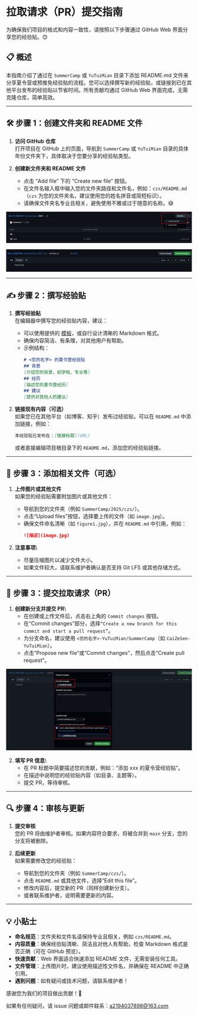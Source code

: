# 拉取请求（PR）提交指南

为确保我们项目的格式和内容一致性，请按照以下步骤通过 GitHub Web 界面分享您的经验贴。😊

## 📋 概述

本指南介绍了通过在 `SummerCamp` 或 `YuTuiMian` 目录下添加 README.md 文件来分享夏令营或预推免经验贴的流程。您可以选择撰写新的经验贴，或链接到已在其他平台发布的经验贴以节省时间。所有贡献均通过 GitHub Web 界面完成，无需克隆仓库，简单高效。

---

## 🛠 步骤 1：创建文件夹和 README 文件

1. **访问 GitHub 仓库**\
   打开项目在 GitHub 上的页面，导航到 `SummerCamp` 或 `YuTuiMian` 目录的具体年份文件夹下，具体取决于您要分享的经验贴类型。

2. **创建新文件夹和 README 文件**
   - 点击 “Add file” 下的 “Create new file” 按钮。
   - 在文件名输入框中输入您的文件夹路径和文件名，例如：`czs/README.md`（`czs` 为您的文件夹名，建议使用您的姓名拼音或简短标识）。
   - 请确保文件夹名专业且相关，避免使用不雅或过于随意的名称。😅

![alt text](./assets/1.png)

![alt text](./assets/2.png)

---

## ✍️ 步骤 2：撰写经验贴

1. **撰写经验贴**\
   在编辑器中撰写您的经验贴内容，建议：
   - 可以使用提供的 [模板](./Template.md)，或自行设计清晰的 Markdown 格式。
   - 确保内容简洁、有条理，对其他用户有帮助。
   - 示例结构：
     ```markdown
     # <您的名字> 的夏令营经验贴
     ## 背景
     [介绍您的背景，如学校、专业等]
     ## 经历
     [描述您的夏令营经历]
     ## 建议
     [提供对其他人的建议]
     ```

2. **链接现有内容（可选）**\
   如果您已在其他平台（如博客、知乎）发布过经验贴，可以在 `README.md` 中添加链接，例如：
   ```markdown
   本经验贴已发布在：[链接标题](URL)
   ```
   或者直接编辑项目根目录下的 `README.md`，添加您的经验贴链接。

---

## 📸 步骤 3：添加相关文件（可选）

1. **上传图片或其他文件**\
   如果您的经验贴需要附加图片或其他文件：
   - 导航到您的文件夹（例如 `SummerCamp/2025/czs/`）。
   - 点击“Upload files”按钮，选择要上传的文件（如 `image.jpg`）。
   - 确保文件命名清晰（如 `figure1.jpg`），并在 `README.md` 中引用，例如：
     ```markdown
     ![描述](image.jpg)
     ```

2. **注意事项**\
   - 尽量压缩图片以减少文件大小。
   - 如果文件较大，请联系维护者确认是否支持 Git LFS 或其他存储方式。

---

## 🚀 步骤 3：提交拉取请求（PR）

1. **创建新分支并提交 PR**\
   - 在创建或上传文件后，点击右上角的 `Commit changes` 按钮。
   - 在“Commit changes”部分，选择`“Create a new branch for this commit and start a pull request”`。
   - 为分支命名，建议使用 `<您的名字>-YuTuiMian/SummerCamp`（如 `CaiZeSen-YuTuiMian`）。
   - 点击“Propose new file”或“Commit changes”，然后点击“Create pull request”。

![alt text](./assets/3.png)

2. **填写 PR 信息**\
   - 在 PR 标题中简要描述您的贡献，例如：“添加 xxx 的夏令营经验贴”。
   - 在描述中说明您的经验贴内容（如目录、主题等）。
   - 提交 PR，等待审核。

---

## 🔍 步骤 4：审核与更新

1. **提交审核**\
   您的 PR 将由维护者审核。如果内容符合要求，将被合并到 `main` 分支，您的分支将被删除。

2. **后续更新**\
   如果需要修改您的经验贴：
   - 导航到您的文件夹（例如 `SummerCamp/czs/`）。
   - 点击 `README.md` 或其他文件，选择“Edit this file”。
   - 修改内容后，提交新的 PR（同样创建新分支）。
   - 或者联系维护者，说明需要更新的内容。

---

## 💡 小贴士

- **命名规范**：文件夹和文件名请保持专业且相关，例如 `czs/README.md`。
- **内容质量**：确保经验贴清晰、简洁且对他人有帮助，检查 Markdown 格式是否正确（可在 GitHub 预览）。
- **快速贡献**：Web 界面适合快速添加 README 文件，无需安装任何工具。
- **文件管理**：上传图片时，建议使用描述性文件名，并确保在 README 中正确引用。
- **遇到问题**：如有疑问或技术问题，请联系维护者！

感谢您为我们的项目做出贡献！🎉

如果有任何疑问，请 issue 问题或邮件联系：a2194037898@163.com